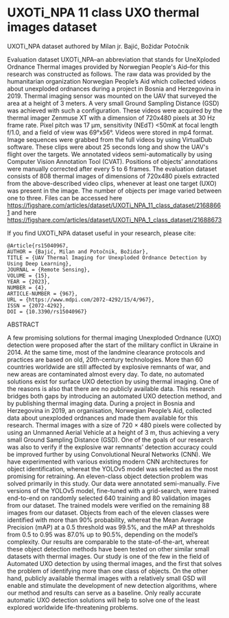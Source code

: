 # UXOTi_NPA 11 class UXO thermal images dataset
UXOTi_NPA dataset authored by Milan jr. Bajić, Božidar Potočnik

Evaluation dataset UXOTi_NPA–an abbreviation that stands for UneXploded Ordnance Thermal images provided by Norwegian People's Aid–for this research was constructed as follows. The raw data was provided by the humanitarian organization Norwegian People’s Aid which collected videos about unexploded ordnances during a project in Bosnia and Herzegovina in 2019. Thermal imaging sensor was mounted on the UAV that surveyed the area at a height of 3 meters. A very small Ground Sampling Distance (GSD) was achieved with such a configuration. These videos were acquired by the thermal imager Zenmuse XT with a dimension of 720x480 pixels at 30 Hz frame rate. Pixel pitch was 17 μm, sensitivity (NEdT) <50mK at focal length f/1.0, and a field of view was 69°x56°. Videos were stored in mp4 format. Image sequences were grabbed from the full videos by using VirtualDub software. These clips were about 25 seconds long and show the UAV's flight over the targets. We annotated videos semi-automatically by using Computer Vision Annotation Tool (CVAT). Positions of objects’ annotations were manually corrected after every 5 to 6 frames. The evaluation dataset consists of 808 thermal images of dimensions of 720x480 pixels extracted from the above-described video clips, whenever at least one target (UXO) was present in the image. The number of objects per image varied between one to three. 
Files can be accessed here https://figshare.com/articles/dataset/UXOTi_NPA_11_class_dataset/21688661 and here https://figshare.com/articles/dataset/UXOTi_NPA_1_class_dataset/21688673

If you find UXOTi_NPA dataset useful in your research, please cite:

    @Article{rs15040967,
    AUTHOR = {Bajić, Milan and Potočnik, Božidar},
    TITLE = {UAV Thermal Imaging for Unexploded Ordnance Detection by Using Deep Learning},
    JOURNAL = {Remote Sensing},
    VOLUME = {15},
    YEAR = {2023},
    NUMBER = {4},
    ARTICLE-NUMBER = {967},
    URL = {https://www.mdpi.com/2072-4292/15/4/967},
    ISSN = {2072-4292},
    DOI = {10.3390/rs15040967}
    
ABSTRACT

A few promising solutions for thermal imaging Unexploded Ordnance (UXO) detection were proposed after the start of the military conflict in Ukraine in 2014. At the same time, most of the landmine clearance protocols and practices are based on old, 20th-century technologies. More than 60 countries worldwide are still affected by explosive remnants of war, and new areas are contaminated almost every day. To date, no automated solutions exist for surface UXO detection by using thermal imaging. One of the reasons is also that there are no publicly available data. This research bridges both gaps by introducing an automated UXO detection method, and by publishing thermal imaging data. During a project in Bosnia and Herzegovina in 2019, an organisation, Norwegian People&rsquo;s Aid, collected data about unexploded ordnances and made them available for this research. Thermal images with a size of 720 &times; 480 pixels were collected by using an Unmanned Aerial Vehicle at a height of 3 m, thus achieving a very small Ground Sampling Distance (GSD). One of the goals of our research was also to verify if the explosive war remnants&rsquo; detection accuracy could be improved further by using Convolutional Neural Networks (CNN). We have experimented with various existing modern CNN architectures for object identification, whereat the YOLOv5 model was selected as the most promising for retraining. An eleven-class object detection problem was solved primarily in this study. Our data were annotated semi-manually. Five versions of the YOLOv5 model, fine-tuned with a grid-search, were trained end-to-end on randomly selected 640 training and 80 validation images from our dataset. The trained models were verified on the remaining 88 images from our dataset. Objects from each of the eleven classes were identified with more than 90% probability, whereat the Mean Average Precision (mAP) at a 0.5 threshold was 99.5%, and the mAP at thresholds from 0.5 to 0.95 was 87.0% up to 90.5%, depending on the model&rsquo;s complexity. Our results are comparable to the state-of-the-art, whereat these object detection methods have been tested on other similar small datasets with thermal images. Our study is one of the few in the field of Automated UXO detection by using thermal images, and the first that solves the problem of identifying more than one class of objects. On the other hand, publicly available thermal images with a relatively small GSD will enable and stimulate the development of new detection algorithms, where our method and results can serve as a baseline. Only really accurate automatic UXO detection solutions will help to solve one of the least explored worldwide life-threatening problems.



